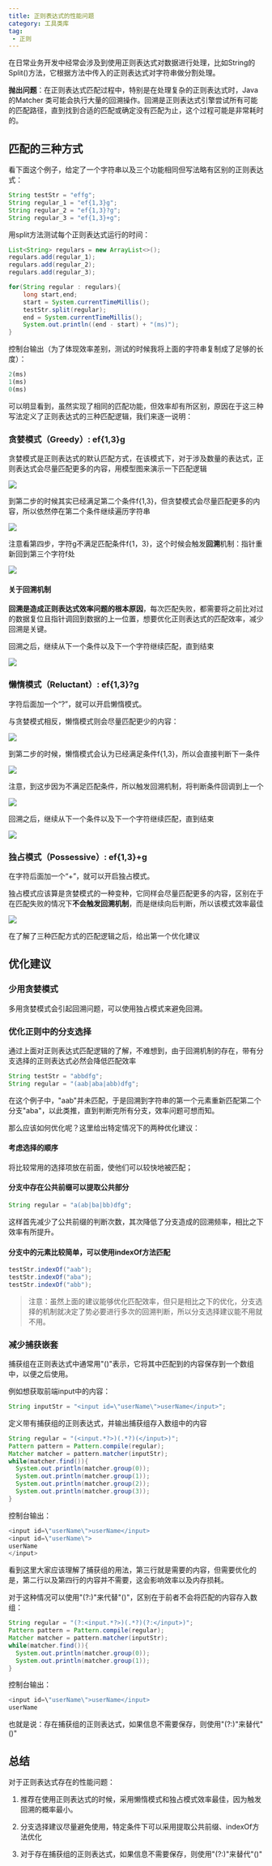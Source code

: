 ```yaml
---
title: 正则表达式的性能问题
category: 工具类库
tag:
 - 正则
---
```




在日常业务开发中经常会涉及到使用正则表达式对数据进行处理，比如String的Split()方法，它根据方法中传入的正则表达式对字符串做分割处理。

**抛出问题**：在正则表达式匹配过程中，特别是在处理复杂的正则表达式时，Java的Matcher 类可能会执行大量的回溯操作。回溯是正则表达式引擎尝试所有可能的匹配路径，直到找到合适的匹配或确定没有匹配为止，这个过程可能是非常耗时的。



## 匹配的三种方式

看下面这个例子，给定了一个字符串以及三个功能相同但写法略有区别的正则表达式：

```java
String testStr = "effg";
String regular_1 = "ef{1,3}g";
String regular_2 = "ef{1,3}?g";
String regular_3 = "ef{1,3}+g";
```

用split方法测试每个正则表达式运行的时间：



```java
List<String> regulars = new ArrayList<>();
regulars.add(regular_1);
regulars.add(regular_2);
regulars.add(regular_3);

for(String regular : regulars){
    long start,end;
    start = System.currentTimeMillis();
    testStr.split(regular);
    end = System.currentTimeMillis();
    System.out.println((end - start) + "(ms)");
}
```

控制台输出（为了体现效率差别，测试的时候我将上面的字符串复制成了足够的长度）：

```javascript
2(ms)
1(ms)
0(ms)
```

可以明显看到，虽然实现了相同的匹配功能，但效率却有所区别，原因在于这三种写法定义了正则表达式的三种匹配逻辑，我们来逐一说明：



### 贪婪模式（Greedy）:  ef{1,3}g

贪婪模式是正则表达式的默认匹配方式，在该模式下，对于涉及数量的表达式，正则表达式会尽量匹配更多的内容，用模型图来演示一下匹配逻辑

![](https://seven97-blog.oss-cn-hangzhou.aliyuncs.com/imgs/202407191601569.png)

到第二步的时候其实已经满足第二个条件f{1,3}，但贪婪模式会尽量匹配更多的内容，所以依然停在第二个条件继续遍历字符串

![](https://seven97-blog.oss-cn-hangzhou.aliyuncs.com/imgs/202407191601586.png)

注意看第四步，字符g不满足匹配条件f{1，3}，这个时候会触发**回溯**机制：指针重新回到第三个字符f处

![](https://seven97-blog.oss-cn-hangzhou.aliyuncs.com/imgs/202407191601605.png)

#### 关于回溯机制

**回溯是造成正则表达式效率问题的根本原因**，每次匹配失败，都需要将之前比对过的数据复位且指针调回到数据的上一位置，想要优化正则表达式的匹配效率，减少回溯是关键。

回溯之后，继续从下一个条件以及下一个字符继续匹配，直到结束

![](https://seven97-blog.oss-cn-hangzhou.aliyuncs.com/imgs/202407191601621.png)

### 懒惰模式（Reluctant）:  ef{1,3}?g

字符后面加一个“?”，就可以开启懒惰模式。

与贪婪模式相反，懒惰模式则会尽量匹配更少的内容：

![](https://seven97-blog.oss-cn-hangzhou.aliyuncs.com/imgs/202407191601639.png)

到第二步的时候，懒惰模式会认为已经满足条件f{1,3}，所以会直接判断下一条件

![](https://seven97-blog.oss-cn-hangzhou.aliyuncs.com/imgs/202407191601655.png)

注意，到这步因为不满足匹配条件，所以触发回溯机制，将判断条件回调到上一个

![](https://ask.qcloudimg.com/http-save/yehe-8900250/6361f5e3a7601ae5c8599bede713abef.png)

回溯之后，继续从下一个条件以及下一个字符继续匹配，直到结束

![](https://ask.qcloudimg.com/http-save/yehe-8900250/f511896e19d340caab42577e3f0b8ede.png)

### 独占模式（Possessive）:  ef{1,3}+g

在字符后面加一个“+”，就可以开启独占模式。

独占模式应该算是贪婪模式的一种变种，它同样会尽量匹配更多的内容，区别在于在匹配失败的情况下**不会触发回溯机制**，而是继续向后判断，所以该模式效率最佳

![](https://ask.qcloudimg.com/http-save/yehe-8900250/273499a088dc1f66586e6553c9fe5137.png)

在了解了三种匹配方式的匹配逻辑之后，给出第一个优化建议



## 优化建议

### 少用贪婪模式

多用贪婪模式会引起回溯问题，可以使用独占模式来避免回溯。



### 优化正则中的分支选择

通过上面对正则表达式匹配逻辑的了解，不难想到，由于回溯机制的存在，带有分支选择的正则表达式必然会降低匹配效率

```java
String testStr = "abbdfg";
String regular = "(aab|aba|abb)dfg";
```

 在这个例子中，"aab"并未匹配，于是回溯到字符串的第一个元素重新匹配第二个分支"aba"，以此类推，直到判断完所有分支，效率问题可想而知。

那么应该如何优化呢？这里给出特定情况下的两种优化建议：



#### 考虑选择的顺序

将比较常用的选择项放在前面，使他们可以较快地被匹配；



#### 分支中存在公共前缀可以提取公共部分

```java
String regular = "a(ab|ba|bb)dfg";
```

这样首先减少了公共前缀的判断次数，其次降低了分支造成的回溯频率，相比之下效率有所提升。



#### 分支中的元素比较简单，可以使用indexOf方法匹配

```java
testStr.indexOf("aab");
testStr.indexOf("aba");
testStr.indexOf("abb");
```



> 注意：虽然上面的建议能够优化匹配效率，但只是相比之下的优化，分支选择的机制就决定了势必要进行多次的回溯判断，所以分支选择建议能不用就不用。



### 减少捕获嵌套

捕获组在正则表达式中通常用"()"表示，它将其中匹配到的内容保存到一个数组中，以便之后使用。

例如想获取前端input中的内容：

```java
String inputStr = "<input id=\"userName\">userName</input>";
```

定义带有捕获组的正则表达式，并输出捕获组存入数组中的内容



```java
String regular = "(<input.*?>)(.*?)(</input>)";
Pattern pattern = Pattern.compile(regular);
Matcher matcher = pattern.matcher(inputStr);
while(matcher.find()){
  System.out.println(matcher.group(0));
  System.out.println(matcher.group(1));
  System.out.println(matcher.group(2));
  System.out.println(matcher.group(3));
}
```

控制台输出：

```java
<input id=\"userName\">userName</input>
<input id=\"userName\">
userName
</input>
```

看到这里大家应该理解了捕获组的用法，第三行就是需要的内容，但需要优化的是，第二行以及第四行的内容并不需要，这会影响效率以及内存损耗。

对于这种情况可以使用"(?:)"来代替"()"，区别在于前者不会将匹配的内容存入数组：

```java
String regular = "(?:<input.*?>)(.*?)(?:</input>)";
Pattern pattern = Pattern.compile(regular);
Matcher matcher = pattern.matcher(inputStr);
while(matcher.find()){
  System.out.println(matcher.group(0));
  System.out.println(matcher.group(1));
}
```

控制台输出：

```java
<input id=\"userName\">userName</input>
userName
```



也就是说：存在捕获组的正则表达式，如果信息不需要保存，则使用"(?:)"来替代"()"





## 总结

对于正则表达式存在的性能问题：

1. 推荐在使用正则表达式的时候，采用懒惰模式和独占模式效率最佳，因为触发回溯的概率最小。

2. 分支选择建议尽量避免使用，特定条件下可以采用提取公共前缀、indexOf方法优化

3. 对于存在捕获组的正则表达式，如果信息不需要保存，则使用"(?:)"来替代"()"

<!-- @include: @article-footer.snippet.md -->     